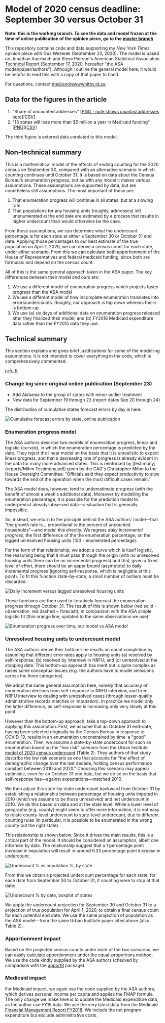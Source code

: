 # Model of 2020 census deadline: September 30 versus October 31

**Note: this is the working branch. To see the data and model frozen at the time of online publication of the opinion piece, go to the [master branch](https://github.com/econandrew/census2020_progress)**

This repository contains code and data supporting my _New York Times_ opinion piece with Gus Wezerek (September 23, 2020). The model is based on Jonathan Auerbach and Steve Pierson's American Statistical Association [Technical Report](https://www.amstat.org/asa/files/pdfs/POL-2020%20Census%20Deadline%20Extension.pdf) (September 17, 2020, hereafter "the ASA model/paper/authors"). Although I outline the general model here, it would be helpful to read this with a copy of that paper to hand.

For questions, contact me@andrewwwhitby.id.au.

## Data for the figures in the article

1. "Share of uncounted addresses" [[PNG - note shows _counted_ addresses here]](outputs/plt_progress_proj_final.png)[[CSV]](outputs/plt_progress_proj_final.csv)
2. "13 states will lose more than $5 million a year in Medicaid funding" [[PNG]](outputs/plt_medicaid_impact.png)[[CSV]](outputs/plt_medicaid_impact.csv)

The third figure is external data unrelated to this model.

## Non-technical summary

This is a mathematical model of the effects of ending counting for the 2020 census on September 30, compared with an alternative scenario in which counting continues until October 31. It is based on data about the Census Bureau's enumeration progress, but as with any model it makes various assumptions. These assumptions are supported by data, but are nonetheless still assumptions. The most important of these are:

1. That enumeration progress will continue in all states, but at a slowing rate.
2. That populations for any housing units (roughly, addresses) left unenumerated at the end date are estimated by a process that results in higher undercount than would otherwise be the case.

From these assumptions, we can determine what the undercount percentage is for each state at either a September 30 or October 31 end date. Applying those percentages to our best estimate of the true population on April 1, 2020, we can derive a census count for each state, under either scenario. From this we can calculate both apportionment of the House of Representatives and federal medicaid funding, since both are formulaic and depend on the census count.

All of this is the same general approach taken in the ASA paper. The key differences between their model and ours are:

1. We use a different model of enumeration progress which projects faster progress than the ASA model
2. We use a different model of how incomplete enumeration translates into errors/undercounts. Roughly, our approach is top down whereas theirs is bottom-up.
3. We use (a) six days of additional data on enumeration progress released after they finalized their model; and (b) FY2018 Medicaid expenditure data rather than the FY2015 data they use.

## Technical summary

This section explains and gives brief justifications for some of the modelling assumptions. It is not intended to cover everything in the code, which is comprehensively commented:

[nrfu.R](nrfu.R)

### Change log since original online publication (September 23)

* Add Alabama to the group of states with minor outlier treatment
* New data for September 19 through 23 (report dates Sep 20 through 24)

The distribution of cumulative states forecast errors by day is here:

![Cumulative forecast errors by state, online publication](/outputs/plt_forecast_error.png)

### Enumeration progress model

The ASA authors describe two models of enumeration progress, linear and logistic (curved), in which the enumeration percentage is predicted by the date. They reject the linear model on the basis that it is unrealistic to expect linear progress, and that a decreasing rate of progress is already evident in the data for many more advanced states. This is reinforced by [testimony](reports/Mihm Testimony.pdf) given by the GAO's Christopher Mihm to the House Oversight Committee: "Officials said they expect productivity to slow towards the end of the operation when the most difficult cases remain."

The ASA model does, however, tend to underestimate progress (with the benefit of almost a week's additional data). Moreover by modelling the enumeration percentage, it is possible for the prediction model to underpredict already-observed data—a situation that is generally impossible.

So, instead, we return to the principle behind the ASA authors' model—that "the growth rate is... proportional to the percent of uncounted households"—and model this directly. We regress _daily incremental progress_, the first difference of the the enumeration percentage, on the lagged unresolved housing units (100 - enumerated percentage).

For the form of that relationship, we adopt a curve which is itself logistic, the reasoning being that it must pass through the origin (with no unresolved housing units there can be no incremental progress) and that, given a fixed level of effort, there should be an upper bound (asymptote) to daily incremental progress (ignoring self-response, which is negligible at this point). To fit this function state-by-state, a small number of outliers must be discarded:

![Daily increment versus lagged unresolved housing units](/outputs/plt_increments_v_unresolved.png)

These functions are then used to iteratively forecast the enumeration progress through October 31. The result of this is shown below (red solid = observation; red dashed = forecast), in comparison with the ASA simple logistic fit (thin orange line; updated to the same observations we use).

![Enumeration progress over time, our model vs ASA model](/outputs/plt_progress_proj_final_vs_ASA.png)

### Unresolved housing units to undercount model

The ASA authors derive their bottom-line results on count completion by assuming that different error rates apply to housing units (a) resolved by self-response; (b) resolved by interview in NRFU; and (c) unresolved at the stopping date. This bottom-up approach has merit but is quite complex as raises some conceptual issues (e.g. the authors have to model omissions across the three categories).

We adopt the same general assumption here, namely that accuracy of enumeration declines from self-response to NRFU interview, and from NRFU interview to dealing with unresolved cases (through lesser-quality administrative records matches or imputation). In practice we model only the latter difference, as self-response is increasing only very slowly at this point.

However than the bottom-up approach, take a top-down approach to applying this assumption. First, we assume that an October 31 end-date, having been selected originally by the Census Bureau in response to COVID-19, results in an enumeration unconstrained by time: a "good" enumeration. Then, we assume a state-by-state undercount for such an enumeration based on the "low risk" scenario from the Urban Institute [model of 2020 census undercount](https://www.urban.org/sites/default/files/publication/100324/assessing_miscounts_in_the_2020_census_1.pdf) (Table 2). They authors of that study describe the low risk scenario as one that accounts for "the effect of demographic change over the last decade, holding census performance constant between 2010 and 2020." Choosing this scenario may appear optimistic, even for an October 31 end date, but we do so on the basis that self-response has—against expectations—matched 2010.

We then adjust this state-by-state undercount backward from October 31 by establishing a relationship between percentage of housing units imputed in 2010 (which we assume to be those unresolved) and net undercount in 2010. We do this based on data and at the state level. While a lower level of geography (e.g. county) might seem to offer more information, it is not easy to relate county-level undercount to state-level undercount, due to different counting rules (in particular, it is possible to be enumerated in the wrong county but the right state).

This relationship is shown below. Since it drives the main results, this is a critical part of the model. It should be considered an assumption, albeit one informed by data. The relationship suggest that a 1 percentage point increase in imputation will result in around 0.33 percentage point increase in undercount:

![Undercount % vs imputation %, by state](/outputs/plt_undercount_model.png)

From this we obtain a projected undercount percentage for each state, for each date from September 30 to October 31, if counting were to stop at that date:

![Undercount % by date, boxplot of states](/outputs/plt_undercount_by_month.png)

We apply the undercount projection for September 30 and October 31 to a projection of true population for April 1, 2020, to obtain a final census count for each potential end date. We use the same projection of population as the ASA model—from the same Urban Institute paper cited above (also Table 2).

### Apportionment impact

Based on the projected census counts under each of the two scenarios, we can easily calculate apportionment under the equal-proportions method. We use the code kindly supplied by the ASA authors (checked by comparison with the [apportR](https://github.com/jalapic/apportR) package).

### Medicaid impact

For Medicaid impact, we again use the code supplied by the ASA authors, which derives personal income per capita and applies the FMAP formula. The only change we make here is to update the Medicaid expenditure data, as the author use FY15 data. We use the very latest data from the Medicaid [Financial Management Report FY2018](!https://www.medicaid.gov/medicaid/financial-management/state-expenditure-reporting-for-medicaid-chip/expenditure-reports-mbescbes/index.html
). We include the net program expenditure but exclude administrative costs.
